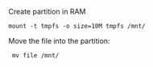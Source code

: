 
Create partition in RAM
```shell
mount -t tmpfs -o size=10M tmpfs /mnt/
```
 Move the file into the partition:
```shell
 mv file /mnt/
```